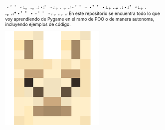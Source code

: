 
*・゜゜・*:.。..。.:*・*:゜・*:.。. .。.:*・゜゜・**・゜゜・*:.。..。.:*・*:゜・*:.。. .。.:*・゜゜・**・゜゜・*:.。..。.:*
 En este repositorio se encuentra todo lo que voy aprendiendo de Pygame en el ramo de POO o de manera autonoma, incluyendo ejemplos de código.

<img src="./Images/Logo.png" style="max-width: 60%;"/>


